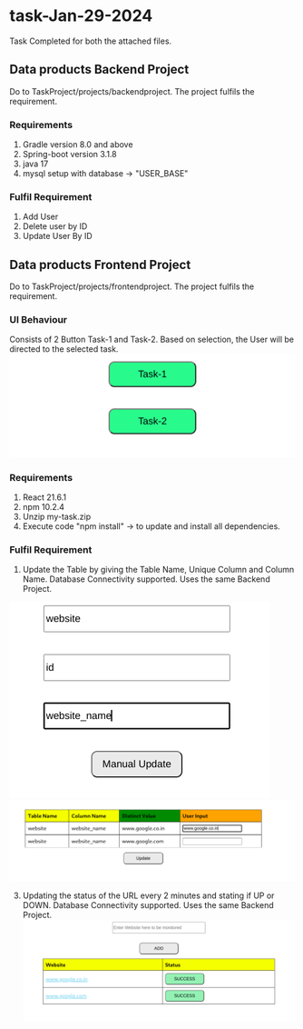 # task-Jan-29-2024
Task Completed for both the attached files.

## Data products Backend Project
Do to TaskProject/projects/backendproject. The project fulfils the requirement.
### Requirements
1. Gradle version 8.0 and above
2. Spring-boot version 3.1.8
3. java 17
4. mysql setup with database -> "USER_BASE"

### Fulfil Requirement
1. Add User
2. Delete user by ID
3. Update User By ID

## Data products Frontend Project
Do to TaskProject/projects/frontendproject. The project fulfils the requirement.

### UI Behaviour
Consists of 2 Button Task-1 and Task-2. Based on selection, the User will be directed to the selected task.
![plot](./images/img1.png) 

### Requirements
1. React 21.6.1
2. npm 10.2.4
3. Unzip my-task.zip
4. Execute code "npm install" -> to update and install all dependencies.

### Fulfil Requirement
1. Update the Table by giving the Table Name, Unique Column and Column Name. Database Connectivity supported. Uses the same Backend Project.
   
![plot](./images/img2.png)
![plot](./images/img3.png)  
  
3. Updating the status of the URL every 2 minutes and stating if UP or DOWN. Database Connectivity supported. Uses the same Backend Project.
![plot](./images/img4.png)




